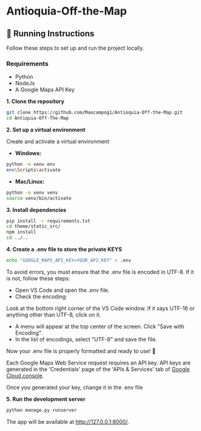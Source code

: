 # Antioquia-Off-the-Map

## 🚀 Running Instructions

Follow these steps to set up and run the project locally.

### Requirements

- Python
- NodeJs
- A Google Maps API Key

**1. Clone the repository**

```bash
git clone https://github.com/Maocampog1/Antioquia-Off-the-Map.git
cd Antiquia-Off-The-Map
```

**2. Set up a virtual environment**

Create and activate a virtual environment

- **Windows:**

```bash
python -m venv env
env\Scripts\activate
```

- **Mac/Linux:**

```bash
python -m venv venv
source venv/bin/activate
```

**3. Install dependencies**

```bash
pip install -r requirements.txt
cd theme/static_src/
npm install
cd ../..
```

**4. Create a .env file to store the private KEYS**

```bash
echo "GOOGLE_MAPS_API_KEY=YOUR_API_KEY" > .env
```

To avoid errors, you must ensure that the .env file is encoded in UTF-8. If it is not, follow these steps:

- Open VS Code and open the .env file.
- Check the encoding:

Look at the bottom right corner of the VS Code window.
If it says UTF-16 or anything other than UTF-8, click on it.

- A menu will appear at the top center of the screen. Click "Save with Encoding".
- In the list of encodings, select "UTF-8" and save the file.

Now your .env file is properly formatted and ready to use! 🚀

Each Google Maps Web Service request requires an API key. API keys
are generated in the 'Credentials' page of the 'APIs & Services' tab of [Google Cloud console](https://console.cloud.google.com/apis/credentials).

Once you generated your key, change it in the .env file

**5. Run the development server**

```bash
python manage.py runserver
```

The app will be available at http://127.0.0.1:8000/.
